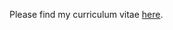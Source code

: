 




<p>Please find my curriculum vitae <a href="http://begumozdemiroluk.github.io/files/Begum_Ozdemir_Oluk_CV_22_03_2023.pdf" target="_blank">here</a>.</p> 
